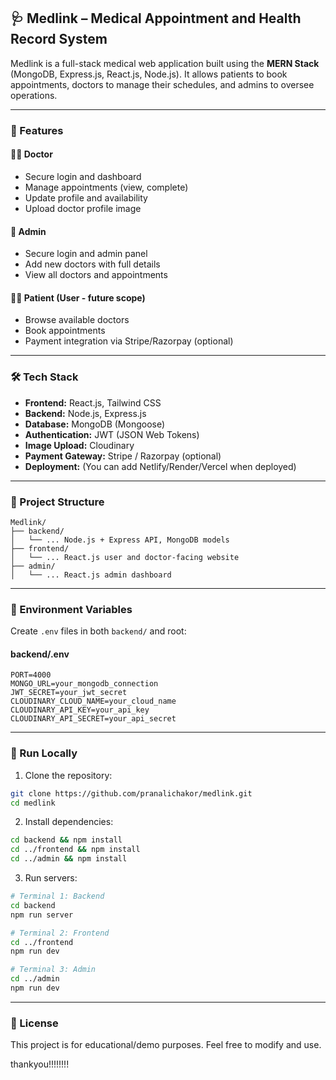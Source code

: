 
## 🩺 Medlink – Medical Appointment and Health Record System

Medlink is a full-stack medical web application built using the **MERN Stack** (MongoDB, Express.js, React.js, Node.js). It allows patients to book appointments, doctors to manage their schedules, and admins to oversee operations.

---

### 🚀 Features

#### 👨‍⚕️ Doctor

* Secure login and dashboard
* Manage appointments (view, complete)
* Update profile and availability
* Upload doctor profile image

#### 👤 Admin

* Secure login and admin panel
* Add new doctors with full details
* View all doctors and appointments

#### 🧑‍💻 Patient (User - future scope)

* Browse available doctors
* Book appointments
* Payment integration via Stripe/Razorpay (optional)

---

### 🛠 Tech Stack

* **Frontend:** React.js, Tailwind CSS
* **Backend:** Node.js, Express.js
* **Database:** MongoDB (Mongoose)
* **Authentication:** JWT (JSON Web Tokens)
* **Image Upload:** Cloudinary
* **Payment Gateway:** Stripe / Razorpay (optional)
* **Deployment:** (You can add Netlify/Render/Vercel when deployed)

---

### 📁 Project Structure

```
Medlink/
├── backend/
│   └── ... Node.js + Express API, MongoDB models
├── frontend/
│   └── ... React.js user and doctor-facing website
├── admin/
│   └── ... React.js admin dashboard
```

---

### 🔐 Environment Variables

Create `.env` files in both `backend/` and root:

#### backend/.env

```
PORT=4000
MONGO_URL=your_mongodb_connection
JWT_SECRET=your_jwt_secret
CLOUDINARY_CLOUD_NAME=your_cloud_name
CLOUDINARY_API_KEY=your_api_key
CLOUDINARY_API_SECRET=your_api_secret
```

---

### 🧪 Run Locally

1. Clone the repository:

```bash
git clone https://github.com/pranalichakor/medlink.git
cd medlink
```

2. Install dependencies:

```bash
cd backend && npm install
cd ../frontend && npm install
cd ../admin && npm install
```

3. Run servers:

```bash
# Terminal 1: Backend
cd backend
npm run server

# Terminal 2: Frontend
cd ../frontend
npm run dev

# Terminal 3: Admin
cd ../admin
npm run dev
```

---

### 🧾 License

This project is for educational/demo purposes. Feel free to modify and use.

 thankyou!!!!!!!!

